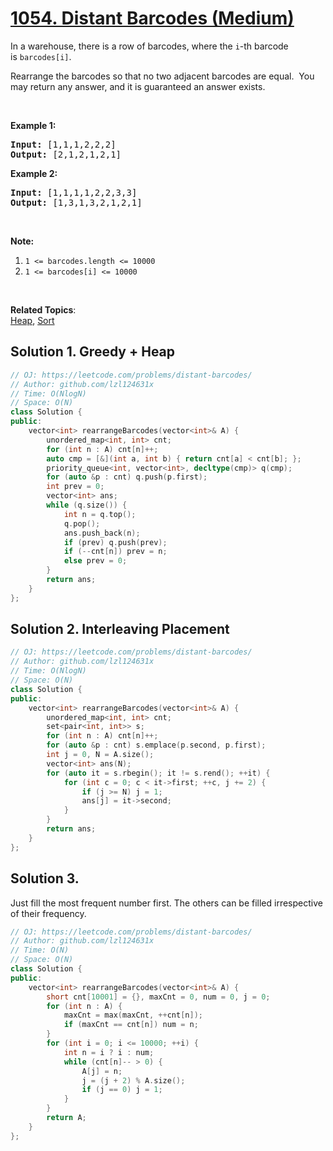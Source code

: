 # [1054. Distant Barcodes (Medium)](https://leetcode.com/problems/distant-barcodes/)

<p>In a warehouse, there is a row of barcodes, where the <code>i</code>-th barcode is&nbsp;<code>barcodes[i]</code>.</p>

<p>Rearrange the barcodes so that no two adjacent barcodes are equal.&nbsp; You may return any answer, and it is guaranteed an answer exists.</p>

<p>&nbsp;</p>

<p><strong>Example 1:</strong></p>

<pre><strong>Input: </strong><span id="example-input-1-1">[1,1,1,2,2,2]</span>
<strong>Output: </strong><span id="example-output-1">[2,1,2,1,2,1]</span>
</pre>

<div>
<p><strong>Example 2:</strong></p>

<pre><strong>Input: </strong><span id="example-input-2-1">[1,1,1,1,2,2,3,3]</span>
<strong>Output: </strong><span id="example-output-2">[1,3,1,3,2,1,2,1]</span></pre>
</div>

<p>&nbsp;</p>

<p><strong>Note:</strong></p>

<ol>
	<li><code>1 &lt;= barcodes.length &lt;= 10000</code></li>
	<li><code>1 &lt;= barcodes[i] &lt;= 10000</code></li>
</ol>

<div>
<div>&nbsp;</div>
</div>

**Related Topics**:  
[Heap](https://leetcode.com/tag/heap/), [Sort](https://leetcode.com/tag/sort/)

## Solution 1. Greedy + Heap

```cpp
// OJ: https://leetcode.com/problems/distant-barcodes/
// Author: github.com/lzl124631x
// Time: O(NlogN)
// Space: O(N)
class Solution {
public:
    vector<int> rearrangeBarcodes(vector<int>& A) {
        unordered_map<int, int> cnt;
        for (int n : A) cnt[n]++;
        auto cmp = [&](int a, int b) { return cnt[a] < cnt[b]; };
        priority_queue<int, vector<int>, decltype(cmp)> q(cmp);
        for (auto &p : cnt) q.push(p.first);
        int prev = 0;
        vector<int> ans;
        while (q.size()) {
            int n = q.top();
            q.pop();
            ans.push_back(n);
            if (prev) q.push(prev);
            if (--cnt[n]) prev = n;
            else prev = 0;
        }
        return ans;
    }
};
```

## Solution 2. Interleaving Placement

```cpp
// OJ: https://leetcode.com/problems/distant-barcodes/
// Author: github.com/lzl124631x
// Time: O(NlogN)
// Space: O(N)
class Solution {
public:
    vector<int> rearrangeBarcodes(vector<int>& A) {
        unordered_map<int, int> cnt;
        set<pair<int, int>> s;
        for (int n : A) cnt[n]++;
        for (auto &p : cnt) s.emplace(p.second, p.first);
        int j = 0, N = A.size();
        vector<int> ans(N);
        for (auto it = s.rbegin(); it != s.rend(); ++it) {
            for (int c = 0; c < it->first; ++c, j += 2) {
                if (j >= N) j = 1;
                ans[j] = it->second;
            }
        }
        return ans;
    }
};
```

## Solution 3. 

Just fill the most frequent number first. The others can be filled irrespective of their frequency.

```cpp
// OJ: https://leetcode.com/problems/distant-barcodes/
// Author: github.com/lzl124631x
// Time: O(N)
// Space: O(N)
class Solution {
public:
    vector<int> rearrangeBarcodes(vector<int>& A) {
        short cnt[10001] = {}, maxCnt = 0, num = 0, j = 0;
        for (int n : A) {
            maxCnt = max(maxCnt, ++cnt[n]);
            if (maxCnt == cnt[n]) num = n;
        }
        for (int i = 0; i <= 10000; ++i) {
            int n = i ? i : num;
            while (cnt[n]-- > 0) {
                A[j] = n;
                j = (j + 2) % A.size();
                if (j == 0) j = 1;
            }
        }
        return A;
    }
};
```